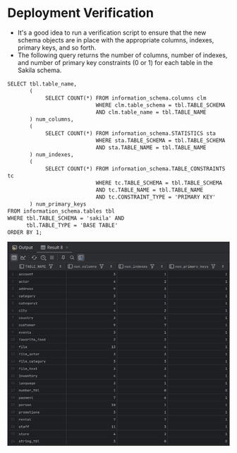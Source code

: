 # Deployment Verification

- It's a good idea to run a verification script to ensure that the new schema objects are in place with the appropriate columns, indexes, primary keys, and so forth.
- The following query returns the number of columns, number of indexes, and number of primary key constraints (0 or 1) for each table in the Sakila schema.

```mysql
SELECT tbl.table_name,
       (
            SELECT COUNT(*) FROM information_schema.columns clm
                            WHERE clm.table_schema = tbl.TABLE_SCHEMA
                            AND clm.table_name = tbl.TABLE_NAME
       ) num_columns,
       (
            SELECT COUNT(*) FROM information_schema.STATISTICS sta
                            WHERE sta.TABLE_SCHEMA = tbl.TABLE_SCHEMA
                            AND sta.TABLE_NAME = tbl.TABLE_NAME
       ) num_indexes,
       (
            SELECT COUNT(*) FROM information_schema.TABLE_CONSTRAINTS tc
                            WHERE tc.TABLE_SCHEMA = tbl.TABLE_SCHEMA
                            AND tc.TABLE_NAME = tbl.TABLE_NAME
                            AND tc.CONSTRAINT_TYPE = 'PRIMARY KEY'
       ) num_primary_keys
FROM information_schema.tables tbl
WHERE tbl.TABLE_SCHEMA = 'sakila' AND
      tbl.TABLE_TYPE = 'BASE TABLE'
ORDER BY 1;
```

![2.Deployment_Verification_1](Imgs/2.Deployment_Verification_1.png)